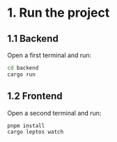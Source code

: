 

# 1. Run the project

## 1.1 Backend

Open a first terminal and run:

```bash
cd backend
cargo run
```



## 1.2 Frontend

Open a second terminal and run:

```bash
pnpm install
cargo leptos watch
```
